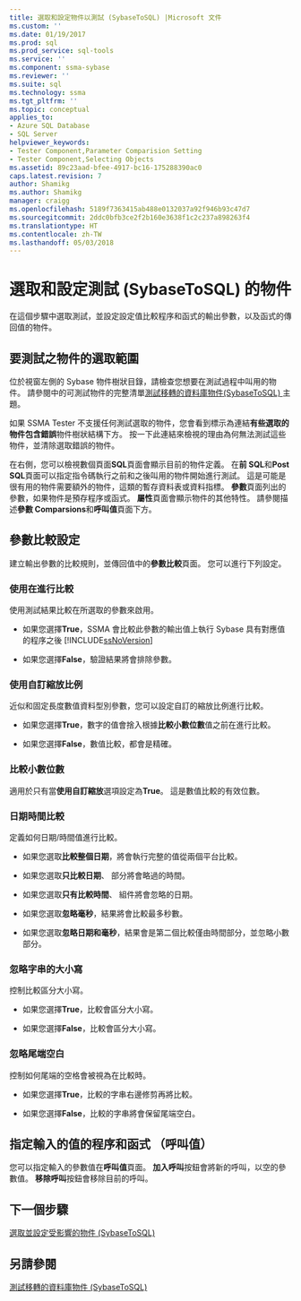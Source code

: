 ```yaml
---
title: 選取和設定物件以測試 (SybaseToSQL) |Microsoft 文件
ms.custom: ''
ms.date: 01/19/2017
ms.prod: sql
ms.prod_service: sql-tools
ms.service: ''
ms.component: ssma-sybase
ms.reviewer: ''
ms.suite: sql
ms.technology: ssma
ms.tgt_pltfrm: ''
ms.topic: conceptual
applies_to:
- Azure SQL Database
- SQL Server
helpviewer_keywords:
- Tester Component,Parameter Comparision Setting
- Tester Component,Selecting Objects
ms.assetid: 89c23aad-bfee-4917-bc16-175288390ac0
caps.latest.revision: 7
author: Shamikg
ms.author: Shamikg
manager: craigg
ms.openlocfilehash: 5189f7363415ab488e0132037a92f946b93c47d7
ms.sourcegitcommit: 2ddc0bfb3ce2f2b160e3638f1c2c237a898263f4
ms.translationtype: HT
ms.contentlocale: zh-TW
ms.lasthandoff: 05/03/2018
---
```

# <a name="selecting-and-configuring-objects-to-test-sybasetosql"></a>選取和設定測試 (SybaseToSQL) 的物件
在這個步驟中選取測試，並設定設定值比較程序和函式的輸出參數，以及函式的傳回值的物件。  
  
## <a name="selection-of-objects-to-test"></a>要測試之物件的選取範圍  
位於視窗左側的 Sybase 物件樹狀目錄，請檢查您想要在測試過程中叫用的物件。 請參閱中的可測試物件的完整清單[測試移轉的資料庫物件&#40;SybaseToSQL&#41; ](../../ssma/sybase/testing-migrated-database-objects-sybasetosql.md)主題。  
  
如果 SSMA Tester 不支援任何測試選取的物件，您會看到標示為連結**有些選取的物件包含錯誤**物件樹狀結構下方。 按一下此連結來檢視的理由為何無法測試這些物件，並清除選取錯誤的物件。  
  
在右側，您可以檢視數個頁面**SQL**頁面會顯示目前的物件定義。 在**前 SQL**和**Post SQL**頁面可以指定指令碼執行之前和之後叫用的物件開始進行測試。 這是可能是很有用的物件需要額外的物件，這類的暫存資料表或資料指標。 **參數**頁面列出的參數，如果物件是預存程序或函式。 **屬性**頁面會顯示物件的其他特性。 請參閱描述**參數 Comparsions**和**呼叫值**頁面下方。  
  
## <a name="parameter-comparison-settings"></a>參數比較設定  
建立輸出參數的比較規則，並傳回值中的**參數比較**頁面。 您可以進行下列設定。  
  
### <a name="use-during-comparisons"></a>使用在進行比較  
使用測試結果比較在所選取的參數來啟用。  
  
-   如果您選擇**True**，SSMA 會比較此參數的輸出值上執行 Sybase 具有對應值的程序之後 [!INCLUDE[ssNoVersion](../../includes/ssnoversion_md.md)]  
  
-   如果您選擇**False**，驗證結果將會排除參數。  
  
### <a name="use-custom-scale"></a>使用自訂縮放比例  
近似和固定長度數值資料型別參數，您可以設定自訂的縮放比例進行比較。  
  
-   如果您選擇**True**，數字的值會捨入根據**比較小數位數**值之前在進行比較。  
  
-   如果您選擇**False**，數值比較，都會是精確。  
  
### <a name="comparing-scale"></a>比較小數位數  
適用於只有當**使用自訂縮放**選項設定為**True**。 這是數值比較的有效位數。  
  
### <a name="date-time-comparing"></a>日期時間比較  
定義如何日期/時間值進行比較。  
  
-   如果您選取**比較整個日期**，將會執行完整的值從兩個平台比較。  
  
-   如果您選取**只比較日期**、 部分將會略過的時間。  
  
-   如果您選取**只有比較時間**、 組件將會忽略的日期。  
  
-   如果您選取**忽略毫秒**，結果將會比較最多秒數。  
  
-   如果您選取**忽略日期和毫秒**，結果會是第二個比較僅由時間部分，並忽略小數部分。  
  
### <a name="ignore-strings-case"></a>忽略字串的大小寫  
控制比較區分大小寫。  
  
-   如果您選擇**True**，比較會區分大小寫。  
  
-   如果您選擇**False**，比較會區分大小寫。  
  
### <a name="ignore-trailing-spaces"></a>忽略尾端空白  
控制如何尾端的空格會被視為在比較時。  
  
-   如果您選擇**True**，比較的字串右邊修剪再將比較。  
  
-   如果您選擇**False**，比較的字串將會保留尾端空白。  
  
## <a name="specify-input-values-for-procedures-and-functions-call-values"></a>指定輸入的值的程序和函式 （呼叫值）  
您可以指定輸入的參數值在**呼叫值**頁面。 **加入呼叫**按鈕會將新的呼叫，以空的參數值。 **移除呼叫**按鈕會移除目前的呼叫。  
  
## <a name="next-step"></a>下一個步驟  
[選取並設定受影響的物件 &#40;SybaseToSQL&#41;](../../ssma/sybase/selecting-and-configuring-affected-objects-sybasetosql.md)  
  
## <a name="see-also"></a>另請參閱  
[測試移轉的資料庫物件 &#40;SybaseToSQL&#41;](../../ssma/sybase/testing-migrated-database-objects-sybasetosql.md)  
  

